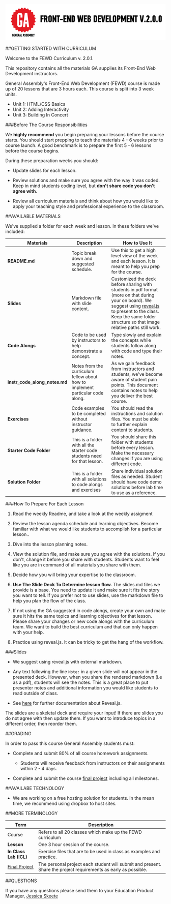 ![FEWD 2.0.0](img/icons/instructor_fewd_logo.png)


##GETTING STARTED WITH CURRICULUM

Welcome to the FEWD Curriculum v. 2.0.1. 

This repository contains all the materials GA supplies its Front-End Web Development instructors. 

General Assembly's Front-End Web Development (FEWD) course is made up of 20 lessons that are 3 hours each. This course is split into 3 week units. 

*	Unit 1: HTML/CSS Basics
*	Unit 2: Adding Interactivity
*	Unit 3: Building In Concert 

###Before The Course Responsibilities
 
We __highly recommend__ you begin preparing your lessons before the course starts. You should start prepping to teach the materials 4 - 6 weeks prior to course launch. A good benchmark is to prepare the first 5 - 6 lessons before the course begins. 

During these preparation weeks you should: 

*	Update slides for each lesson.

*	Review solutions and make sure you agree with the way it was coded. Keep in mind students coding level, but __don't share code you don't agree with__.

*	Review all curriculum materials and think about how you would like to apply your teaching style and professional experience to the classroom. 


##AVAILABLE MATERIALS

We've supplied a folder for each week and lesson. In these folders we've included:

|Materials | Description | How to Use It|
|----|---------|---------------|
| __README.md__| Topic break down and suggested schedule. | Use this to get a high level view of the week and each lesson. It is meant to help you prep for the course.|
| __Slides__| Markdown file with slide content.| Customized the deck before sharing with students in pdf format (more on that during your on board). We suggest using [reveal.js](https://github.com/hakimel/reveal.js) to present to the class. Keep the same folder structure so that image relative paths still work.|
| __Code Alongs__| Code to be used by instructors to help demonstrate a concept.|Type slowly and explain the concepts while students follow along with code and type their notes. |
| __instr_code_along_notes.md__| Notes from the curriculum fellow about how to implement particular code along.| As we gain feedback from instructors and students, we've become aware of student pain points. This document contains notes to help you deliver the best course.|
| __Exercises__|Code examples to be completed without instructor guidance.| You should read the instructions and solution files. You must be able to further explain content to students.|
| __Starter Code Folder__| This is a folder with all the starter code students need for that lesson.| You should share this folder with students before every lesson. Make the necessary changes if you are using different code.|
| __Solution Folder__| This is a folder with all solutions to code alongs and exercises| Share individual solution files as needed. Student should have code demo solutions before lab time to use as a reference.|


###How To Prepare For Each Lesson

1.	Read the weekly Readme, and take a look at the weekly assigment

2.	Review the lesson agenda schedule and learning objectives. Become familiar with what we would like students to accomplish for a particular lesson.. 

3.	Dive into the lesson planning notes.

4.	View the solution file, and make sure you agree with the solutions. If you don't, change it before you share with students. Students want to feel like you are in command of all materials you share with them.

5.	Decide how you will bring your expertise to the classroom.

6.	__Use The Slide Deck To Determine lesson flow.__ The slides.md files we provide is a base. You need to update it and make sure it fits the story you want to tell. If you prefer not to use slides, use the markdown file to help you plan the flow of the class.

7.	If not using the GA suggested in code alongs, create your own and make sure it hits the same topics and learning objectives for that lesson. Please share your changes or new code alongs with the curriculum team. We want to build the best curriculum and that can only happen with your help.

8.	Practice using reveal.js. It can be tricky to get the hang of the workflow. 


###Slides

*	We suggest using reveal.js with external markdown.

*	Any text following the line `Note:` in a given slide will not appear in the presented deck. However, when you share the rendered markdown (i.e as a pdf), students will see the notes. This is a great place to put presenter notes and additional information you would like students to read outside of class.

*	See [here](https://github.com/hakimel/reveal.js) for further documentation about Reveal.js. 


The slides are a skeletal deck and require your input! If there are slides you do not agree with then update them. If you want to introduce topics in a different order, then reorder them. 


##GRADING

In order to pass this course General Assembly students must:

*	Complete and submit 80% of all course homework assignments. 

	*	Students will receive feedback from instructors on their assignments within 2 - 4 days. 

*	Complete and submit the course [final project](Final_Project/final_project_requirements.md) including all milestones.


##AVAILABE TECHNOLOGY

*	We are working on a free hosting solution for students. In the mean time, we recommend using dropbox to host sites. 


##MORE TERMINOLOGY

|Term|Description|
|---|---|
|Course|Refers to all 20 classes which make up the FEWD curriculum|
| __Lesson__ |One 3 hour session of the course. |
| __In Class Lab (ICL)__|Exercise files that are to be used in class as examples and practice.|
|[Final Project](Final_Project/final_project_requirements.md)|The personal project each student will submit and present. Share the project requirements as early as possible.|
	

##QUESTIONS

If you have any questions please send them to your Education Product Manager, [Jessica Skeete](jessicat@generalassemb.ly)


